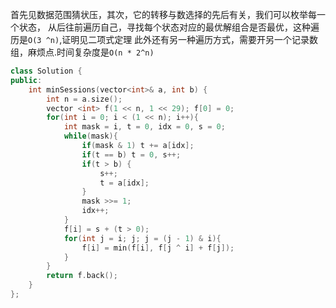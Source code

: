 首先见数据范围猜状压，其次，它的转移与数选择的先后有关，我们可以枚举每一个状态，
从后往前遍历自己，寻找每个状态对应的最优解组合是否最优，这种遍历是`O(3 ^n)`,证明见二项式定理
此外还有另一种遍历方式，需要开另一个记录数组，麻烦点.时间复杂度是`O(n * 2^n)`
```c++
class Solution {
public:
    int minSessions(vector<int>& a, int b) {
        int n = a.size();
        vector <int> f(1 << n, 1 << 29); f[0] = 0;
        for(int i = 0; i < (1 << n); i++){
            int mask = i, t = 0, idx = 0, s = 0;
            while(mask){
                if(mask & 1) t += a[idx];
                if(t == b) t = 0, s++;
                if(t > b) {
                    s++;
                    t = a[idx];
                }
                mask >>= 1;
                idx++;
            }
            f[i] = s + (t > 0);
            for(int j = i; j; j = (j - 1) & i){
                f[i] = min(f[i], f[j ^ i] + f[j]);
            }
        }
        return f.back();
    }
};
```